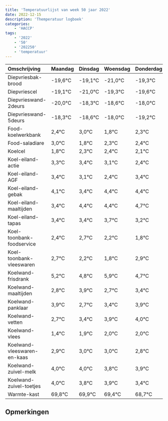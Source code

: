 ```yaml
---
title: 'Temperatuurlijst van week 50 jaar 2022'
date: 2022-12-15
description: 'Themperatuur logboek'
categories:
    - 'HACCP'
tags:
    - '2022'
    - '50'
    - '202250'
    - 'temperatuur'
---
```

|Omschrijving|Maandag|Dinsdag|Woensdag|Donderdag|Vrijdag|Zaterdag|Zondag|
|:---|:---|:---|:---|:---|:---|:---|:---|
|Diepvriesbak-brood|-19,6°C|-19,1°C|-21,0°C|-19,3°C| | | |
|Diepvriescel|-19,1°C|-21,0°C|-19,3°C|-19,6°C| | | |
|Diepvrieswand-2deurs|-20,0°C|-18,3°C|-18,6°C|-18,0°C| | | |
|Diepvrieswand-5deurs|-18,3°C|-18,6°C|-18,0°C|-19,2°C| | | |
|Food-koelwerkbank|2,4°C|3,0°C|1,8°C|2,3°C| | | |
|Food-saladiare|3,0°C|1,8°C|2,3°C|2,4°C| | | |
|Koelcel|1,8°C|2,3°C|2,4°C|2,1°C| | | |
|Koel-eiland-actie|3,3°C|3,4°C|3,1°C|2,4°C| | | |
|Koel-eiland-AGF|3,4°C|3,1°C|2,4°C|3,4°C| | | |
|Koel-eiland-gebak|4,1°C|3,4°C|4,4°C|4,4°C| | | |
|Koel-eiland-maaltijden|3,4°C|4,4°C|4,4°C|4,7°C| | | |
|Koel-eiland-tapas|3,4°C|3,4°C|3,7°C|3,2°C| | | |
|Koel-toonbank-foodservice|2,4°C|2,7°C|2,2°C|1,8°C| | | |
|Koel-toonbank-vleeswaren|2,7°C|2,2°C|1,8°C|2,9°C| | | |
|Koelwand-frisdrank|5,2°C|4,8°C|5,9°C|4,7°C| | | |
|Koelwand-maaltijden|2,8°C|3,9°C|2,7°C|3,4°C| | | |
|Koelwand-panklaar|3,9°C|2,7°C|3,4°C|3,9°C| | | |
|Koelwand-vetten|2,7°C|3,4°C|3,9°C|4,0°C| | | |
|Koelwand-vlees|1,4°C|1,9°C|2,0°C|2,0°C| | | |
|Koelwand-vleeswaren-en-kaas|2,9°C|3,0°C|3,0°C|2,8°C| | | |
|Koelwand-zuivel-melk|4,0°C|4,0°C|3,8°C|3,9°C| | | |
|Koelwand-zuivel-toetjes|4,0°C|3,8°C|3,9°C|3,4°C| | | |
|Warmte-kast|69,8°C|69,9°C|69,4°C|68,7°C| | | |

## Opmerkingen


